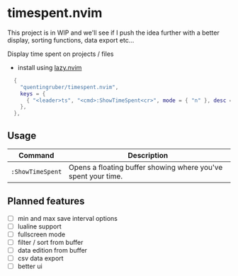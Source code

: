 # timespent.nvim

This project is in WIP and we'll see if I push the idea further with a better display, sorting functions, data export etc...

Display time spent on projects / files

- install using [lazy.nvim](https://github.com/folke/lazy.nvim)

```lua
  {
    "quentingruber/timespent.nvim",
    keys = {
      { "<leader>ts", "<cmd>:ShowTimeSpent<cr>", mode = { "n" }, desc = "Show time spent" },
    },
  },
```

## Usage

| Command          | Description                                                   |
| ---------------- | ------------------------------------------------------------- |
| `:ShowTimeSpent` | Opens a floating buffer showing where you've spent your time. |

## Planned features

- [ ] min and max save interval options
- [ ] lualine support
- [ ] fullscreen mode
- [ ] filter / sort from buffer
- [ ] data edition from buffer
- [ ] csv data export
- [ ] better ui
